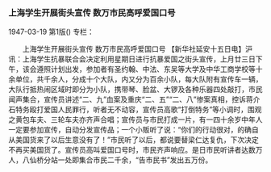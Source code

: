 ### 上海学生开展街头宣传  数万市民高呼爱国口号

1947-03-19
第1版()
专栏：

　　上海学生开展街头宣传
    数万市民高呼爱国口号
    【新华社延安十五日电】沪讯：上海学生抗暴联合会决定利用星期日进行抗暴爱国之街头宣传，上月廿三日下午，该会遵照计划出发，参加者有圣约翰、中法、东吴等大学及中华工商学校等十余单位，共千余人，分成十个大队，内又分为百余小队，每大队附有宣传车一辆，大队行抵热闹区域时即分为小队，携带琴、脸盆、大锣及各种乐器四处敲打，市民闻声集合，宣传员讲述“二、九”血案及重庆“二、五”“二、八”惨案真相，控诉蒋介石特务殴打爱国人民罪行，听者无不动容，宣传员高歌“打倒特务”等小调时，围观之黄包车夫、三轮车夫亦齐声合唱；宣传员与市民打成一片，有一四十余岁中年人一定要参加宣传，自动分发宣传品；一个小贩听了说：“你们的行动很对，的确自从美国货来了以后生意没有了！”市民听了以后，都说要替梁仁达复仇，下次决定不再买美国货了。宣传员高叫爱国口号时，市民齐声响应。是日市民听讲者达数万人，八仙桥分站一处即集合市民二千余，“告市民书”发出五万份。
